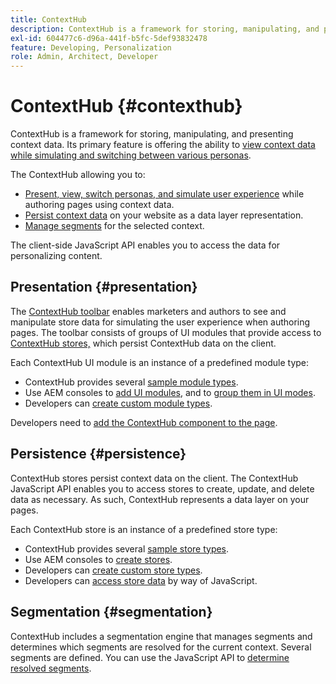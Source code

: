 ```yaml
---
title: ContextHub
description: ContextHub is a framework for storing, manipulating, and presenting context data
exl-id: 604477c6-d96a-441f-b5fc-5def93832478
feature: Developing, Personalization
role: Admin, Architect, Developer
---
```

# ContextHub {#contexthub}

ContextHub is a framework for storing, manipulating, and presenting context data. Its primary feature is offering the ability to [view context data while simulating and switching between various personas](/help/sites-cloud/authoring/personalization/contexthub.md).

The ContextHub allowing you to:

* [Present, view, switch personas, and simulate user experience](#presentation) while authoring pages using context data.
* [Persist context data](#persistence) on your website as a data layer representation.
* [Manage segments](#segmentation) for the selected context.

The client-side JavaScript API enables you to access the data for personalizing content.

## Presentation {#presentation}

The [ContextHub toolbar](/help/sites-cloud/authoring/personalization/contexthub.md) enables marketers and authors to see and manipulate store data for simulating the user experience when authoring pages. The toolbar consists of groups of UI modules that provide access to [ContextHub stores,](#persistence) which persist ContextHub data on the client.

Each ContextHub UI module is an instance of a predefined module type:

* ContextHub provides several [sample module types](sample-modules.md).
* Use AEM consoles to [add UI modules](configuring-contexthub.md#adding-a-ui-module), and to [group them in UI modes](configuring-contexthub.md#adding-a-ui-mode).
* Developers can [create custom module types](extending-contexthub.md#creating-contexthub-ui-module-types).

Developers need to [add the ContextHub component to the page](configuring-contexthub.md).

## Persistence {#persistence}

ContextHub stores persist context data on the client. The ContextHub JavaScript API enables you to access stores to create, update, and delete data as necessary. As such, ContextHub represents a data layer on your pages.

Each ContextHub store is an instance of a predefined store type:

* ContextHub provides several [sample store types](sample-stores.md).
* Use AEM consoles to [create stores](configuring-contexthub.md#creating-a-contexthub-store).
* Developers can [create custom store types](extending-contexthub.md#creating-custom-store-candidates).
* Developers can [access store data](adding-contexthub.md#interacting-with-contexthub-stores) by way of JavaScript.

## Segmentation {#segmentation}

ContextHub includes a segmentation engine that manages segments and determines which segments are resolved for the current context. Several segments are defined. You can use the JavaScript API to [determine resolved segments](adding-contexthub.md#determining-resolved-contexthub-segments).
